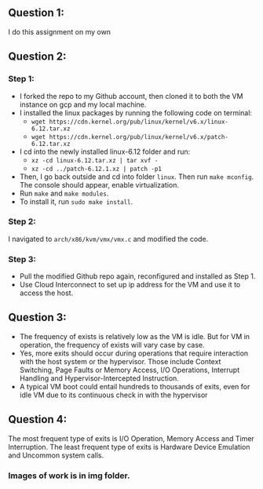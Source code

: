 ## Question 1:
I do this assignment on my own

## Question 2:

### Step 1:
- I forked the repo to my Github account, then cloned it to both the VM instance on gcp and my local machine.
- I installed the linux packages by running the following code on terminal:
  * `wget https://cdn.kernel.org/pub/linux/kernel/v6.x/linux-6.12.tar.xz`
  * `wget https://cdn.kernel.org/pub/linux/kernel/v6.x/patch-6.12.tar.xz`
- I cd into the newly installed linux-6.12 folder and run:
  * `xz -cd linux-6.12.tar.xz | tar xvf -`
  * `xz -cd ../patch-6.12.1.xz | patch -p1`
- Then, I go back outside and cd into folder `linux`. Then run `make mconfig`. The console should appear, enable virtualization.
- Run `make` and `make modules`.
- To install it, run `sudo make install`.

### Step 2:
I navigated to `arch/x86/kvm/vmx/vmx.c` and modified the code.

### Step 3:
- Pull the modified Github repo again, reconfigured and installed as Step 1.
- Use Cloud Interconnect to set up ip address for the VM and use it to access the host.

## Question 3:
- The frequency of exists is relatively low as the VM is idle. But for VM in operation, the frequency of exists will vary case by case.
- Yes, more exits should occur during operations that require interaction with the host system or the hypervisor. Those include Context Switching, Page Faults or Memory Access, I/O Operations, Interrupt Handling and Hypervisor-Intercepted Instruction.
- A typical VM boot could entail hundreds to thousands of exits, even for idle VM due to its continuous check in with the hypervisor

## Question 4:
The most frequent type of exits is I/O Operation, Memory Access and Timer Interruption. The least frequent type of exits is Hardware Device Emulation and Uncommon system calls.


### Images of work is in img folder.